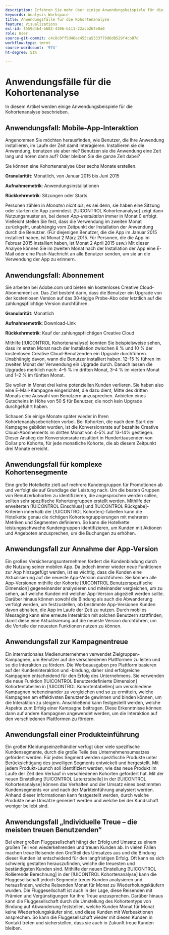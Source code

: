 ```yaml
---
description: Erfahren Sie mehr über einige Anwendungsbeispiele für die Kohortenanalyse.
keywords: Analysis Workspace
title: Anwendungsfälle für die Kohortenanalyse
feature: Visualizations
exl-id: f559d4b4-b682-4306-b111-22acb26fe0a0
role: User
source-git-commit: c4c8c0ff5d46ec455ca5333f79d6d8529f4cb87d
workflow-type: tm+mt
source-wordcount: '974'
ht-degree: 51%

---
```


# Anwendungsfälle für die Kohortenanalyse

In diesem Artikel werden einige Anwendungsbeispiele für die Kohortenanalyse beschrieben.

## Anwendungsfall: Mobile-App-Interaktion

Angenommen Sie möchten herausfinden, wie Benutzer, die Ihre Anwendung installieren, im Laufe der Zeit damit interagieren. Installieren sie die Anwendung, benutzen sie aber nie? Benutzen sie die Anwendung eine Zeit lang und hören dann auf? Oder bleiben Sie die ganze Zeit dabei?

Sie können eine Kohortenanalyse über sechs Monate erstellen.

**Granularität**: Monatlich, von Januar 2015 bis Juni 2015

**Aufnahmemetrik**: Anwendungsinstallationen

**Rückkehrmetrik**: Sitzungen oder Starts

Personen zählen in *Monaten nicht als*, es sei denn, sie haben eine Sitzung oder starten die App zumindest. [!UICONTROL Kohortenanalyse] zeigt dann Nutzungsmuster an, bei denen *App-Installation* immer in Monat 0 erfolgt. Vielleicht stellen Sie fest, dass die Verwendung im zweiten Monat zurückgeht, unabhängig vom Zeitpunkt der Installation der Anwendung durch die Benutzer. (Für diejenigen Benutzer, die die App im Januar 2015 installiert haben, ist Monat 2 März 2015. Für Personen, die die App im Februar 2015 installiert haben, ist Monat 2 April 2015 usw.) Mit dieser Analyse können Sie im zweiten Monat nach der Installation der App eine E-Mail oder eine Push-Nachricht an alle Benutzer senden, um sie an die Verwendung der App zu erinnern.

## Anwendungsfall: Abonnement

Sie arbeiten bei Adobe.com und bieten ein kostenloses Creative Cloud-Abonnement an. Das Ziel besteht darin, dass die Benutzer ein Upgrade von der kostenlosen Version auf das 30-tägige Probe-Abo oder letztlich auf die zahlungspflichtige Version durchführen.

**Granularität**: Monatlich

**Aufnahmemetrik**: Download-Link

**Rückkehrmetrik**: Kauf der zahlungspflichtigen Creative Cloud

Mithilfe [!UICONTROL Kohortenanalyse] konnten Sie beispielsweise sehen, dass im ersten Monat nach der Installation zwischen 8 % und 10 % der kostenlosen Creative Cloud-Benutzenden ein Upgrade durchführen. Unabhängig davon, wann die Benutzer installiert haben. 12–15 % führen im zweiten Monat der Verwendung ein Upgrade durch. Danach lassen die Upgrades merklich nach: 4–5 % im dritten Monat, 3–4 % im vierten Monat und 1–2 % im fünften Monat.

Sie wollen in Monat drei keine potenziellen Kunden verlieren. Sie haben also eine E-Mail-Kampagne eingerichtet, die dazu dient, Mitte des dritten Monats eine Auswahl von Benutzern anzusprechen. Anbieten eines Gutscheins in Höhe von 50 $ für Benutzer, die noch kein Upgrade durchgeführt haben.

Schauen Sie einige Monate später wieder in Ihren Kohortenanalyseberichten vorbei. Bei Kohorten, die nach dem Start der Kampagne gebildet wurden, ist die Konversionsrate auf bezahlte Creative Cloud-Abonnements im dritten Monat von 4-5% auf 13-14% gestiegen. Dieser Anstieg der Konversionsrate resultiert in Hunderttausenden von Dollar pro Kohorte, für jede monatliche Kohorte, die ab diesem Zeitpunkt drei Monate erreicht.

## Anwendungsfall für komplexe Kohortensegmente

Eine große Hotelkette zielt auf mehrere Kundengruppen für Promotionen ab und verfolgt sie auf Grundlage der Leistung nach. Um die besten Gruppen von Benutzerkohorten zu identifizieren, die angesprochen werden sollen, sollten sehr spezifische Kohortengruppen erstellt werden. Mithilfe der erweiterten [!UICONTROL Einschluss] und [!UICONTROL Rückgabe]-Kriterien innerhalb der [!UICONTROL Kohorten]-Tabellen kann die Hotelkette genau die richtigen Kohortengruppierungen mit mehreren Metriken und Segmenten definieren. So kann die Hotelkette leistungsschwache Kundengruppen identifizieren, um Kunden mit Aktionen und Angeboten anzusprechen, um die Buchungen zu erhöhen.

## Anwendungsfall zur Annahme der App-Version

Ein großes Versicherungsunternehmen fördert die Kundenbindung durch die Nutzung seiner mobilen App. Da jedoch immer wieder neue Funktionen zur App hinzugefügt werden, ist es wichtig, dass die Kunden eine Aktualisierung auf die neueste App-Version durchführen. Sie können alle App-Versionen mithilfe der Kohorte [!UICONTROL Benutzerspezifische Dimension] gegeneinander analysieren und miteinander vergleichen, um zu sehen, auf welche Kunden mit welcher App-Version abgezielt werden sollte. Darüber hinaus können sowohl die Bindung als auch die Abwanderung verfolgt werden, um festzustellen, ob bestimmte App-Versionen Kunden davon abhalten, die App im Laufe der Zeit zu nutzen. Durch mobiles Messaging kann eine erneute Interaktion mit solchen Benutzern stattfinden, damit diese eine Aktualisierung auf die neueste Version durchführen, um die Vorteile der neuesten Funktionen nutzen zu können.

## Anwendungsfall zur Kampagnentreue

Ein internationales Medienunternehmen verwendet Zielgruppen-Kampagnen, um Benutzer auf die verschiedenen Plattformen zu leiten und so die Interaktion zu fördern. Die Werbeausgaben pro Plattform basieren auf der Kundeninteraktion und -bindung, daher sind erfolgreiche Kampagnen entscheidend für den Erfolg des Unternehmens. Sie verwenden die neue Funktion [!UICONTROL Benutzerdefinierte Dimension] Kohortentabellen in [!UICONTROL Kohortentabellen] um verschiedene Kampagnen nebeneinander zu vergleichen und so zu ermitteln, welche Kampagnen am effektivsten Benutzende gewinnen und binden können, um die Interaktion zu steigern. Anschließend kann festgestellt werden, welche Aspekte zum Erfolg einer Kampagne beitragen. Diese Erkenntnisse können dann auf andere Kampagnen angewendet werden, um die Interaktion auf den verschiedenen Plattformen zu fördern.

## Anwendungsfall einer Produkteinführung

Ein großer Kleidungseinzelhändler verfügt über viele spezifische Kundensegmente, durch die große Teile des Unternehmensumsatzes gefördert werden. Für jedes Segment werden spezifische Produkte unter Berücksichtigung des jeweiligen Segments entwickelt und hergestellt. Mit jedem Produkt-Launch soll identifiziert werden, wie das neue Produkt im Laufe der Zeit den Verkauf in verschiedenen Kohorten gefördert hat. Mit der neuen Einstellung [!UICONTROL Latenztabelle] in der [!UICONTROL Kohortenanalyse] können das Verhalten und der Umsatz eines bestimmten Kundensegments vor und nach der Markteinführung analysiert werden. Anhand dieser Informationen kann festgestellt werden, durch welche Produkte neue Umsätze generiert werden und welche bei der Kundschaft weniger beliebt sind.

## Anwendungsfall „Individuelle Treue – die meisten treuen Benutzenden“

Bei einer großen Fluggesellschaft hängt der Erfolg und Umsatz zu einem großen Teil von wiederkehrenden und treuen Kunden ab. In vielen Fällen machen treue Reisende den Großteil des Umsatzes aus und die Bindung dieser Kunden ist entscheidend für den langfristigen Erfolg. Oft kann es sich schwierig gestalten herauszufinden, welche die treuesten und beständigsten Kunden sind. Mithilfe der neuen Einstellung [!UICONTROL Rollierende Berechnung] in der [!UICONTROL Kohortenanalyse] kann die Fluggesellschaft jedoch Segmente treuer Kunden analysieren und herausfinden, welche Reisenden Monat für Monat zu Wiederholungskäufern wurden. Die Fluggesellschaft ist auch in der Lage, diese Reisenden mit Prämien und Vergünstigungen für ihre Treue anzusprechen. Darüber hinaus kann die Fluggesellschaft durch die Umstellung des Kohortentyps von Bindung auf Abwanderung feststellen, welche Kunden Monat für Monat keine Wiederholungskäufer sind, und diese Kunden mit Werbeaktionen ansprechen. So kann die Fluggesellschaft wieder mit diesen Kunden in Kontakt treten und sicherstellen, dass sie auch in Zukunft treue Kunden bleiben.
